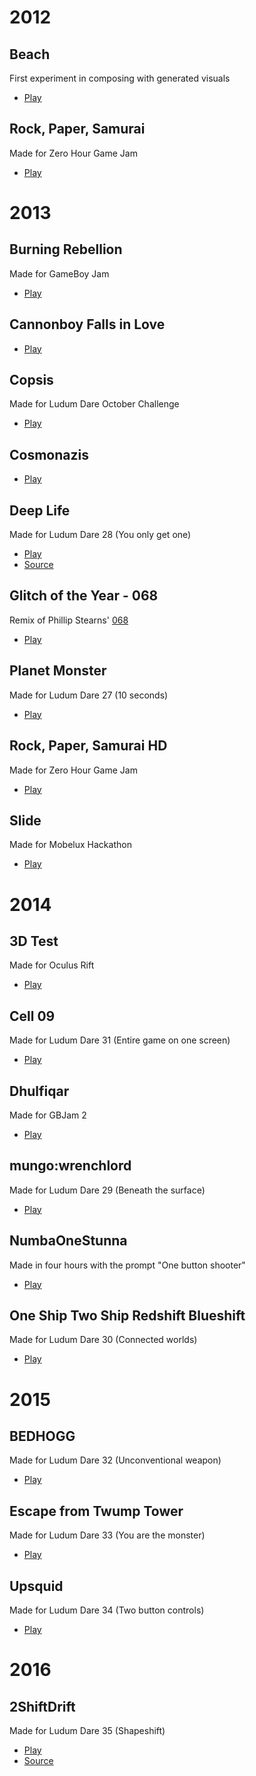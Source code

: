 # 2012

## Beach
First experiment in composing with generated visuals
- [Play](Beach.swf)

## Rock, Paper, Samurai
Made for Zero Hour Game Jam
- [Play](0hgame/index.html)

# 2013

## Burning Rebellion
Made for GameBoy Jam
- [Play](burning_rebellion/index.html)

## Cannonboy Falls in Love
- [Play](ceebee/index.html)

## Copsis
Made for Ludum Dare October Challenge
- [Play](copsis/index.html)

## Cosmonazis
- [Play](cosmo/index.html)

## Deep Life
Made for Ludum Dare 28 (You only get one)
- [Play](deep/index.html)
- [Source](deep/Deep_Life_Source.rar)

## Glitch of the Year - 068
Remix of Phillip Stearns' [068](https://yearoftheglitch.tumblr.com/post/18947381587/068-of-366-a-tumblr-compatible-compromised)
- [Play](goty/glitch.html)

## Planet Monster
Made for Ludum Dare 27 (10 seconds)
- [Play](planet_monster/index.html)

## Rock, Paper, Samurai HD
Made for Zero Hour Game Jam
- [Play](0hgame/HD/index.html)

## Slide
Made for Mobelux Hackathon
- [Play](slide/index.html)

# 2014

## 3D Test
Made for Oculus Rift
- [Play](3Dtest.swf)

## Cell 09
Made for Ludum Dare 31 (Entire game on one screen)
- [Play](LD31POINT5.swf)

## Dhulfiqar
Made for GBJam 2
- [Play](dhulfiqar/index.html)

## mungo:wrenchlord
Made for Ludum Dare 29 (Beneath the surface)
- [Play](mungo/mungo_wrenchlord.swf)

## NumbaOneStunna
Made in four hours with the prompt "One button shooter"
- [Play](numbaOne/NumbaOne.swf)

## One Ship Two Ship Redshift Blueshift
Made for Ludum Dare 30 (Connected worlds)
- [Play](redshift_blueshift/index.html)

# 2015

## BEDHOGG
Made for Ludum Dare 32 (Unconventional weapon)
- [Play](BEDHOGG.swf)

## Escape from Twump Tower
Made for Ludum Dare 33 (You are the monster)
- [Play](ld33.swf)

## Upsquid
Made for Ludum Dare 34 (Two button controls)
- [Play](LD34.swf)

# 2016

## 2ShiftDrift
Made for Ludum Dare 35 (Shapeshift)
- [Play](2ShiftDrift.swf)
- [Source](2ShiftDrift.swf)